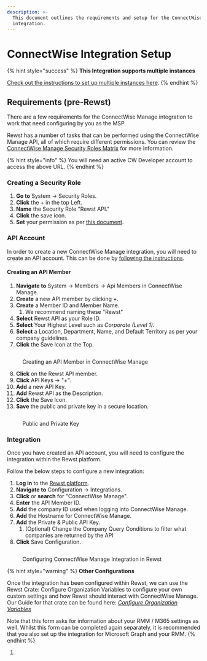 ```yaml
---
description: >-
  This document outlines the requirements and setup for the ConnectWise Manage
  integration.
---
```


# ConnectWise Integration Setup

{% hint style="success" %}
**This Integration supports multiple instances**

[Check out the instructions to set up multiple instances here](../../general/multi-instance-integration/multi-instance-integration-setup.md).
{% endhint %}

## Requirements (pre-Rewst)

There are a few requirements for the ConnectWise Manage integration to work that need configuring by you as the MSP.

Rewst has a number of tasks that can be performed using the ConnectWise Manage API, all of which require different permissions. You can review the [ConnectWise Manage Security Roles Matrix](https://developer.connectwise.com/@api/deki/files/422/Security\_Roles\_Matrix\_11132017.xlsx?revision=1) for more information.

{% hint style="info" %}
You will need an active CW Developer account to access the above URL.
{% endhint %}

### Creating a Security Role

1. **Go to** System -> Security Roles.
2. **Click** the + in the top Left.
3. **Name** the Security Role "Rewst API." &#x20;
4. **Click** the save icon.
5. **Set** your permission as per [this document](least-privilege-access-requirements-for-connectwise-manage-integration.md).

### API Account

In order to create a new ConnectWise Manage integration, you will need to create an API account. This can be done by [following the instructions](https://developer.connectwise.com/Products/Manage/Developer\_Guide/Authentication).

#### Creating an API Member

1. **Navigate to** System -> Members -> Api Members in ConnectWise Manage.
2. **Create** a new API member by clicking +.
3. **Create** a Member ID and Member Name.
   1. We recommend naming these "Rewst"
4. **Select** Rewst API as your Role ID.
5. **Select** Your Highest Level such as _Corporate (Level 1)._
6. **Select** a Location, Department, Name, and Default Territory as per your company guidelines.
7. **Click** the Save Icon at the Top.

<figure><img src="../../../../.gitbook/assets/cwm-api-member.jpg" alt=""><figcaption><p>Creating an API Member in ConnectWise Manage</p></figcaption></figure>

8. **Click** on the Rewst API member.
9. **Click** API Keys -> "+".
10. **Add** a new API Key.
11. **Add** Rewst API as the Description.
12. **Click** the Save Icon.
13. **Save** the public and private key in a secure location.

<figure><img src="../../../../.gitbook/assets/public-api-key.jpg" alt=""><figcaption><p>Public and Private Key</p></figcaption></figure>



### Integration

Once you have created an API account, you will need to configure the integration within the Rewst platform.

Follow the below steps to configure a new integration:

1. **Log in** to the [Rewst platform](https://app.rewst.io/).
2. **Navigate to** Configuration -> Integrations.
3. **Click** or **search** for "ConnectWise Manage".
4. **Enter** the API Member ID.
5. **Add** the company ID used when logging into ConnectWise Manage.
6. **Add** the Hostname for ConnectWise Manage.
7. **Add** the Private & Public API Key.
   1. (Optional) Change the Company Query Conditions to filter what companies are returned by the API
8. **Click** Save Configuration.

<figure><img src="../../../../.gitbook/assets/cwm-rewst-integration-setup.jpg" alt=""><figcaption><p>Configuring ConnectWise Manage Integration in Rewst</p></figcaption></figure>

{% hint style="warning" %}
**Other Configurations**

Once the integration has been configured within Rewst, we can use the Rewst Crate: Configure Organization Variables to configure your own custom settings and how Rewst should interact with ConnectWise Manage. Our Guide for that crate can be found here: [_Configure Organization Variable_](https://docs.rewst.help/prebuilt-automations/existing-crate-documentation/configure-organization-variables)[_s_](../../../../prebuilt-automations/existing-crate-documentation/configure-organization-variables.md)

Note that this form asks for information about your RMM / M365 settings as well. Whilst this form can be completed again separately, it is recommended that you also set up the integration for Microsoft Graph and your RMM.
{% endhint %}



1.
